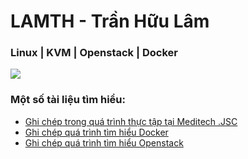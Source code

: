 # LAMTH - Trần Hữu Lâm

### Linux | KVM | Openstack | Docker

![](https://i.imgur.com/jQtqbx9.png)

<head>
  <meta charset="UTF-8">
  <meta name="description" content="LAMTH - Trần Hữu Lâm">
  <meta name="keywords" content="Docker, container, tài liệu, lamth, Trần Hữu Lâm">
  <meta name="author" content="Trần Hữu Lâm">
  <meta name="viewport" content="width=device-width, initial-scale=1.0">
</head>




### Một số tài liệu tìm hiểu:

- [Ghi chép trong quá trình thực tập tại Meditech .JSC](https://lamth.github.io/Report-MDT/)
- [Ghi chép quá trình tìm hiểu Docker](https://lamth.github.io/ghichep-docker/)
- [Ghi chép quá trình tìm hiểu Openstack](https://lamth.github.io/note-penstack/)
